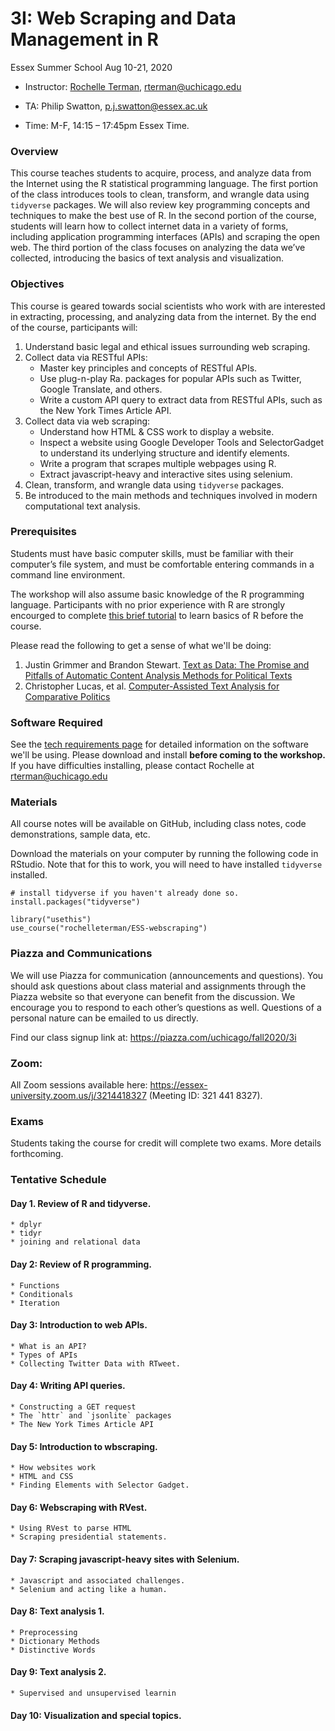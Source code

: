# 3I: Web Scraping and Data Management in R

Essex Summer School
Aug 10-21, 2020

* Instructor: [Rochelle Terman](http://rochelleterman.com/), rterman@uchicago.edu

* TA: Philip Swatton, p.j.swatton@essex.ac.uk

* Time: M-F, 14:15 – 17:45pm Essex Time.


### Overview

This course teaches students to acquire, process, and analyze data from the Internet using the R statistical programming language. The first portion of the class introduces tools to clean, transform, and wrangle data using `tidyverse` packages. We will also review key programming concepts and techniques to make the best use of R. In the second portion of the course, students will learn how to collect internet data in a variety of forms, including application programming interfaces (APIs) and scraping the open web. The third portion of the class focuses on analyzing the data we’ve collected, introducing the basics of text analysis and visualization.

### Objectives 

This course is geared towards social scientists who work with are interested in extracting, processing, and analyzing data from the internet. By the end of the course, participants will:

1.  Understand basic legal and ethical issues surrounding web scraping.
2.  Collect data via RESTful APIs:
    * Master key principles and concepts of RESTful APIs.
    * Use plug-n-play Ra.   packages for popular APIs such as Twitter, Google Translate, and others.
    * Write a custom API query to extract data from RESTful APIs, such as the New York Times Article API.
3.  Collect data via web scraping:
    * Understand how HTML & CSS work to display a website.
    * Inspect a website using Google Developer Tools and SelectorGadget to understand its underlying structure and identify elements.
    * Write a program that scrapes multiple webpages using R.
    * Extract javascript-heavy and interactive sites using selenium.
4.  Clean, transform, and wrangle data using `tidyverse` packages.
5.  Be introduced to the main methods and techniques involved in modern computational text analysis.

### Prerequisites

Students must have basic computer skills, must be familiar with their computer’s file system, and must be comfortable entering commands in a command line environment. 

The workshop will also assume basic knowledge of the R programming language. Participants with no prior experience with R are strongly encourged to complete [this brief tutorial](https://www.codeschool.com/courses/try-r) to learn basics of R before the course.

Please read the following to get a sense of what we'll be doing:

1. Justin Grimmer and Brandon Stewart. [Text as Data: The Promise and Pitfalls of Automatic Content Analysis Methods for Political Texts](https://web.stanford.edu/~jgrimmer/tad2.pdf)
2. Christopher Lucas, et al. [Computer-Assisted Text Analysis for Comparative Politics](https://scholar.harvard.edu/files/dtingley/files/comparativepoliticstext.pdf)

### Software Required

See the [tech requirements page](B-Tech-Requirements.md) for detailed information on the software we'll be using. Please download and install **before coming to the workshop.** If you have difficulties installing, please contact Rochelle at rterman@uchicago.edu

### Materials

All course notes will be available on GitHub, including class notes, code demonstrations, sample data, etc. 

Download the materials on your computer by running the following code in RStudio. Note that for this to work, you will need to have installed `tidyverse` installed.

```
# install tidyverse if you haven't already done so.
install.packages("tidyverse")

library("usethis")
use_course("rochelleterman/ESS-webscraping")
```

### Piazza and Communications

We will use Piazza for communication (announcements and questions). You should ask questions about class material and assignments through the Piazza website so that everyone can benefit from the discussion. We encourage you to respond to each other’s questions as well. Questions of a personal nature can be emailed to us directly.

Find our class signup link at: https://piazza.com/uchicago/fall2020/3i

### Zoom:

All Zoom sessions available here: https://essex-university.zoom.us/j/3214418327 (Meeting ID: 321 441 8327).

### Exams

Students taking the course for credit will complete two exams. More details forthcoming.

### Tentative Schedule

#### Day 1. Review of R and tidyverse.
    * dplyr
    * tidyr
    * joining and relational data

#### Day 2: Review of R programming.
    * Functions
    * Conditionals
    * Iteration

#### Day 3: Introduction to web APIs.
    * What is an API?
    * Types of APIs
    * Collecting Twitter Data with RTweet.

#### Day 4: Writing API queries.
    * Constructing a GET request
    * The `httr` and `jsonlite` packages
    * The New York Times Article API

#### Day 5: Introduction to wbscraping.
    * How websites work
    * HTML and CSS
    * Finding Elements with Selector Gadget.

#### Day 6: Webscraping with RVest.
    * Using RVest to parse HTML
    * Scraping presidential statements.

#### Day 7: Scraping javascript-heavy sites with Selenium.
    * Javascript and associated challenges.
    * Selenium and acting like a human. 

#### Day 8: Text analysis 1.
    * Preprocessing
    * Dictionary Methods
    * Distinctive Words

#### Day 9: Text analysis 2.
    * Supervised and unsupervised learnin

#### Day 10: Visualization and special topics.
